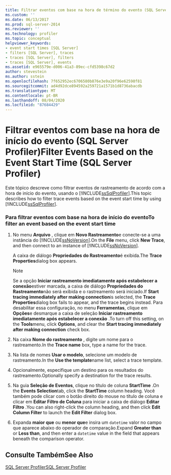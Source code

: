 ```yaml
---
title: Filtrar eventos com base na hora de término do evento (SQL Server Profiler) | Microsoft Docs | Microsoft Docs
ms.custom: ''
ms.date: 06/13/2017
ms.prod: sql-server-2014
ms.reviewer: ''
ms.technology: profiler
ms.topic: conceptual
helpviewer_keywords:
- event start times [SQL Server]
- filters [SQL Server], traces
- traces [SQL Server], filters
- traces [SQL Server], events
ms.assetid: e965579e-d006-41a3-89ec-cfd5398c67d2
author: stevestein
ms.author: sstein
ms.openlocfilehash: 7f652952ec6706580b876e3e9a20f96e62598f81
ms.sourcegitcommit: ad4d92dce894592a259721a1571b1d8736abacdb
ms.translationtype: MT
ms.contentlocale: pt-BR
ms.lasthandoff: 08/04/2020
ms.locfileid: "87684429"
---
```

# <a name="filter-events-based-on-the-event-start-time-sql-server-profiler"></a><span data-ttu-id="ff654-102">Filtrar eventos com base na hora de início do evento (SQL Server Profiler)</span><span class="sxs-lookup"><span data-stu-id="ff654-102">Filter Events Based on the Event Start Time (SQL Server Profiler)</span></span>
  <span data-ttu-id="ff654-103">Este tópico descreve como filtrar eventos de rastreamento de acordo com a hora de início do evento, usando o [!INCLUDE[ssSqlProfiler](../../includes/sssqlprofiler-md.md)].</span><span class="sxs-lookup"><span data-stu-id="ff654-103">This topic describes how to filter trace events based on the event start time by using [!INCLUDE[ssSqlProfiler](../../includes/sssqlprofiler-md.md)].</span></span>  
  
### <a name="to-filter-an-event-based-on-the-event-start-time"></a><span data-ttu-id="ff654-104">Para filtrar eventos com base na hora de início do evento</span><span class="sxs-lookup"><span data-stu-id="ff654-104">To filter an event based on the event start time</span></span>  
  
1.  <span data-ttu-id="ff654-105">No menu **Arquivo** , clique em **Novo Rastreamento**e conecte-se a uma instância do [!INCLUDE[ssNoVersion](../../includes/ssnoversion-md.md)].</span><span class="sxs-lookup"><span data-stu-id="ff654-105">On the **File** menu, click **New Trace**, and then connect to an instance of [!INCLUDE[ssNoVersion](../../includes/ssnoversion-md.md)].</span></span>  
  
     <span data-ttu-id="ff654-106">A caixa de diálogo **Propriedades do Rastreamento**é exibida.</span><span class="sxs-lookup"><span data-stu-id="ff654-106">The **Trace Properties**dialog box appears.</span></span>  
  
    > [!NOTE]  
    >  <span data-ttu-id="ff654-107">Se a opção **Iniciar rastreamento imediatamente após estabelecer a conexão**estiver marcada, a caixa de diálogo **Propriedades do Rastreamento**não será exibida e o rastreamento será iniciado.</span><span class="sxs-lookup"><span data-stu-id="ff654-107">If **Start tracing immediately after making connection**is selected, the **Trace Properties**dialog box fails to appear, and the trace begins instead.</span></span> <span data-ttu-id="ff654-108">Para desabilitar essa configuração, no menu **Ferramentas**, clique em **Opções**e desmarque a caixa de seleção **Iniciar rastreamento imediatamente após estabelecer a conexão** .</span><span class="sxs-lookup"><span data-stu-id="ff654-108">To turn off this setting, on the **Tools**menu, click **Options**, and clear the **Start tracing immediately after making connection** check box.</span></span>  
  
2.  <span data-ttu-id="ff654-109">Na caixa **Nome do rastreamento** , digite um nome para o rastreamento.</span><span class="sxs-lookup"><span data-stu-id="ff654-109">In the **Trace name** box, type a name for the trace.</span></span>  
  
3.  <span data-ttu-id="ff654-110">Na lista de nomes **Usar o modelo**, selecione um modelo de rastreamento.</span><span class="sxs-lookup"><span data-stu-id="ff654-110">In the **Use the template**name list, select a trace template.</span></span>  
  
4.  <span data-ttu-id="ff654-111">Opcionalmente, especifique um destino para os resultados do rastreamento.</span><span class="sxs-lookup"><span data-stu-id="ff654-111">Optionally specify a destination for the trace results.</span></span>  
  
5.  <span data-ttu-id="ff654-112">Na guia **Seleção de Eventos**, clique no título de coluna **StartTime** .</span><span class="sxs-lookup"><span data-stu-id="ff654-112">On the **Events Selection**tab, click the **StartTime** column heading.</span></span> <span data-ttu-id="ff654-113">Você também pode clicar com o botão direito do mouse no título de coluna e clicar em **Editar Filtro de Coluna** para iniciar a caixa de diálogo **Editar Filtro** .</span><span class="sxs-lookup"><span data-stu-id="ff654-113">You can also right-click the column heading, and then click **Edit Column Filter** to launch the **Edit Filter** dialog box.</span></span>  
  
6.  <span data-ttu-id="ff654-114">Expanda **maior que** ou **menor que**e insira um `datetime` valor no campo que aparece abaixo do operador de comparação.</span><span class="sxs-lookup"><span data-stu-id="ff654-114">Expand **Greater than** or **Less than**, and then enter a `datetime` value in the field that appears beneath the comparison operator.</span></span>  
  
## <a name="see-also"></a><span data-ttu-id="ff654-115">Consulte Também</span><span class="sxs-lookup"><span data-stu-id="ff654-115">See Also</span></span>  
 [<span data-ttu-id="ff654-116">SQL Server Profiler</span><span class="sxs-lookup"><span data-stu-id="ff654-116">SQL Server Profiler</span></span>](sql-server-profiler.md)  
  
  
